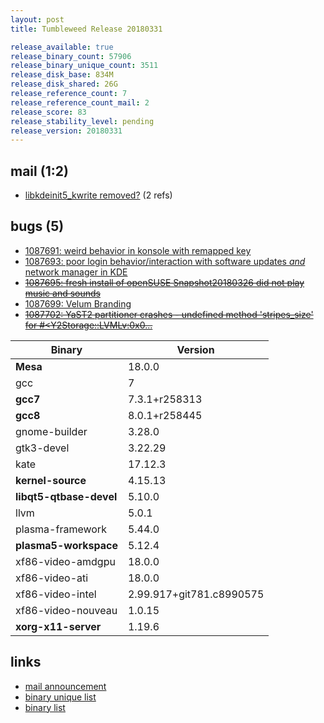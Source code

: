 ```yaml
---
layout: post
title: Tumbleweed Release 20180331

release_available: true
release_binary_count: 57906
release_binary_unique_count: 3511
release_disk_base: 834M
release_disk_shared: 26G
release_reference_count: 7
release_reference_count_mail: 2
release_score: 83
release_stability_level: pending
release_version: 20180331
---
```


## mail (1:2)

- [libkdeinit5_kwrite removed?](https://lists.opensuse.org/opensuse-factory/2018-04/msg00257.html) (2 refs)

## bugs (5)

<!--more-->

- [1087691: weird behavior in konsole with remapped key](https://bugzilla.opensuse.org/show_bug.cgi?id=1087691)
- [1087693: poor login behavior/interaction with software updates *and* network manager in KDE](https://bugzilla.opensuse.org/show_bug.cgi?id=1087693)
- ~~[1087695: fresh install of openSUSE Snapshot20180326 did not play music and sounds](https://bugzilla.opensuse.org/show_bug.cgi?id=1087695)~~
- [1087699: Velum Branding](https://bugzilla.opensuse.org/show_bug.cgi?id=1087699)
- ~~[1087702: YaST2 partitioner crashes - undefined method 'stripes_size' for #<Y2Storage::LVMLv:0x0...](https://bugzilla.opensuse.org/show_bug.cgi?id=1087702)~~

Binary | Version
--- | ---
**Mesa** | 18.0.0
gcc | 7
**gcc7** | 7.3.1+r258313
**gcc8** | 8.0.1+r258445
gnome-builder | 3.28.0
gtk3-devel | 3.22.29
kate | 17.12.3
**kernel-source** | 4.15.13
**libqt5-qtbase-devel** | 5.10.0
llvm | 5.0.1
plasma-framework | 5.44.0
**plasma5-workspace** | 5.12.4
xf86-video-amdgpu | 18.0.0
xf86-video-ati | 18.0.0
xf86-video-intel | 2.99.917+git781.c8990575
xf86-video-nouveau | 1.0.15
**xorg-x11-server** | 1.19.6

## links

- [mail announcement](https://lists.opensuse.org/opensuse-factory/2018-04/msg00015.html)
- [binary unique list](http://download.tumbleweed.boombatower.com/20180331/rpm.unique.list)
- [binary list](http://download.tumbleweed.boombatower.com/20180331/rpm.list)
